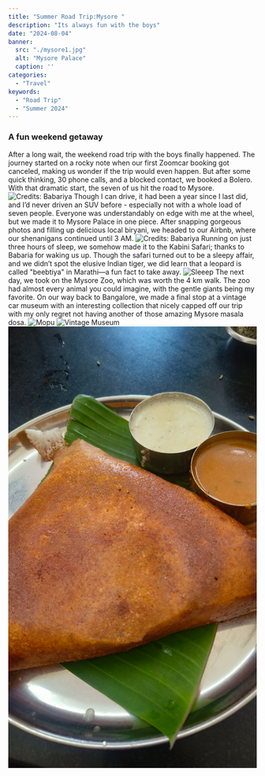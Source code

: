 ```yaml
---
title: "Summer Road Trip:Mysore "
description: "Its always fun with the boys"
date: "2024-08-04"
banner:
  src: "./mysore1.jpg"
  alt: "Mysore Palace"
  caption: ''
categories:
  - "Travel"
keywords:
  - "Road Trip"
  - "Summer 2024"
---
```


### A fun weekend getaway

After a long wait, the weekend road trip with the boys finally happened. The journey started on a rocky note when our first Zoomcar booking got canceled, making us wonder if the trip would even happen. But after some quick thinking, 30 phone calls, and a blocked contact, we booked a Bolero. With that dramatic start, the seven of us hit the road to Mysore.
![Credits: Babariya](mysore4.jpg)
Though I can drive, it had been a year since I last did, and I’d never driven an SUV before - especially not with a whole load of seven people. Everyone was understandably on edge with me at the wheel, but we made it to Mysore Palace in one piece. After snapping gorgeous photos and filling up delicious local biryani, we headed to our Airbnb, where our shenanigans continued until 3 AM.
![Credits: Babariya](mysore5.jpg)
Running on just three hours of sleep, we somehow made it to the Kabini Safari; thanks to Babaria for waking us up. Though the safari turned out to be a sleepy affair, and we didn’t spot the elusive Indian tiger, we did learn that a leopard is called "beebtiya" in Marathi—a fun fact to take away.
![Sleeep](mysore6.jpg)
The next day, we took on the Mysore Zoo, which was worth the 4 km walk. The zoo had almost every animal you could imagine, with the gentle giants being my favorite.
On our way back to Bangalore, we made a final stop at a vintage car museum with an interesting collection that nicely capped off our trip with my only regret not having another of those amazing Mysore masala dosa.
![Mopu](mysore2.jpg)
![Vintage Museum](mysore3.jpg)
![alt text](Mysore7.jpg)